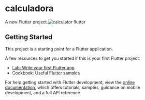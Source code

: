 # calculadora

A new Flutter project.![calculator flutter](https://github.com/lucashdaniel/calculadoraFlutter/assets/52480096/86542942-69fd-4f0c-bac6-59ab055a8ba4)


## Getting Started

This project is a starting point for a Flutter application.

A few resources to get you started if this is your first Flutter project:

- [Lab: Write your first Flutter app](https://docs.flutter.dev/get-started/codelab)
- [Cookbook: Useful Flutter samples](https://docs.flutter.dev/cookbook)

For help getting started with Flutter development, view the
[online documentation](https://docs.flutter.dev/), which offers tutorials,
samples, guidance on mobile development, and a full API reference.
